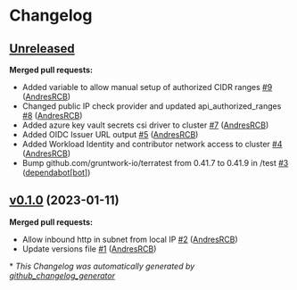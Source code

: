 # Changelog

## [Unreleased](https://github.com/AndresRCB/aks-public-cluster/tree/HEAD)

**Merged pull requests:**

- Added variable to allow manual setup of authorized CIDR ranges [\#9](https://github.com/AndresRCB/aks-public-cluster/pull/9) ([AndresRCB](https://github.com/AndresRCB))
- Changed public IP check provider and updated api\_authorized\_ranges [\#8](https://github.com/AndresRCB/aks-public-cluster/pull/8) ([AndresRCB](https://github.com/AndresRCB))
- Added azure key vault secrets csi driver to cluster [\#7](https://github.com/AndresRCB/aks-public-cluster/pull/7) ([AndresRCB](https://github.com/AndresRCB))
- Added OIDC Issuer URL output [\#5](https://github.com/AndresRCB/aks-public-cluster/pull/5) ([AndresRCB](https://github.com/AndresRCB))
- Added Workload Identity and contributor network access to cluster [\#4](https://github.com/AndresRCB/aks-public-cluster/pull/4) ([AndresRCB](https://github.com/AndresRCB))
- Bump github.com/gruntwork-io/terratest from 0.41.7 to 0.41.9 in /test [\#3](https://github.com/AndresRCB/aks-public-cluster/pull/3) ([dependabot[bot]](https://github.com/apps/dependabot))

## [v0.1.0](https://github.com/AndresRCB/aks-public-cluster/tree/v0.1.0) (2023-01-11)

**Merged pull requests:**

- Allow inbound http in subnet from local IP [\#2](https://github.com/AndresRCB/aks-public-cluster/pull/2) ([AndresRCB](https://github.com/AndresRCB))
- Update versions file [\#1](https://github.com/AndresRCB/aks-public-cluster/pull/1) ([AndresRCB](https://github.com/AndresRCB))



\* *This Changelog was automatically generated by [github_changelog_generator](https://github.com/github-changelog-generator/github-changelog-generator)*
